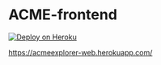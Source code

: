 # ACME-frontend

[![Deploy on Heroku](https://github.com/amg98/ACME-frontend/actions/workflows/deploy.yml/badge.svg)](https://github.com/amg98/ACME-frontend/actions/workflows/deploy.yml)

https://acmeexplorer-web.herokuapp.com/
